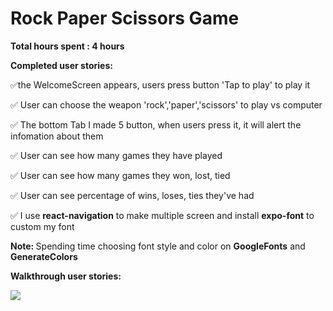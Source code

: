 <h1>Rock Paper Scissors Game</h1>

<b>Total hours spent : 4 hours</b>
<div>
	<b>Completed user stories: </b>
		<p>&#9989;the WelcomeScreen appears, users press button 'Tap to play' to play it</p>
		<p>&#9989; User can choose the weapon 'rock','paper','scissors' to play vs computer</p>
		<p>&#9989; The bottom Tab I made 5 button, when users press it, it will alert the infomation about them</p>
		<p>&#9989; User can see how many games they have played</p>
		<p>&#9989; User can see how many games they won, lost, tied</p>
		<p>&#9989; User can see percentage of wins, loses, ties they've had</p>
    <p>&#9989; I use <b>react-navigation</b> to make multiple screen and install <b>expo-font</b> to custom my font</p>
</div>
<div>
	<p><b>Note: </b>Spending time choosing font style and color on <b>GoogleFonts</b> and <b>GenerateColors</b> </p>
</div>
<b>Walkthrough user stories:</b>

![](https://i.imgur.com/nSNecSt.gif)
